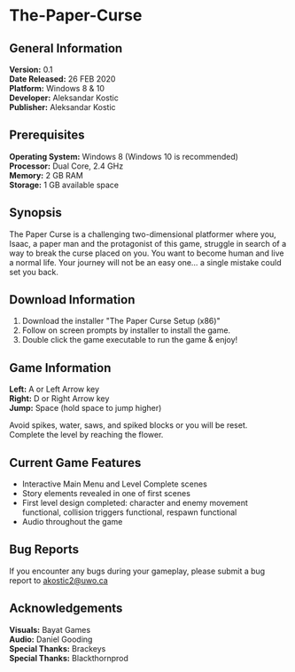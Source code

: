 # The-Paper-Curse

General Information
--------------------

**Version:** 0.1\
**Date Released:** 26 FEB 2020\
**Platform:** Windows 8 & 10\
**Developer:** Aleksandar Kostic\
**Publisher:** Aleksandar Kostic

Prerequisites
--------------------

**Operating System:** Windows 8 (Windows 10 is recommended)\
**Processor:** Dual Core, 2.4 GHz\
**Memory:** 2 GB RAM\
**Storage:** 1 GB available space

Synopsis
--------------------

The Paper Curse is a challenging two-dimensional platformer where you, Isaac, a paper man and the protagonist of this game, struggle in search of a way to break the curse placed on you. You want to become human and live a normal life. Your journey will not be an easy one… a single mistake could set you back.

Download Information
--------------------

1. Download the installer "The Paper Curse Setup (x86)"
2. Follow on screen prompts by installer to install the game.
3. Double click the game executable to run the game & enjoy!

Game Information
--------------------

**Left:** A or Left Arrow key\
**Right:** D or Right Arrow key\
**Jump:** Space (hold space to jump higher)

Avoid spikes, water, saws, and spiked blocks or you will be reset.\
Complete the level by reaching the flower.

Current Game Features
--------------------

- Interactive Main Menu and Level Complete scenes
- Story elements revealed in one of first scenes
- First level design completed: character and enemy movement functional, collision triggers functional, respawn functional
- Audio throughout the game

Bug Reports
--------------------

If you encounter any bugs during your gameplay, please submit a bug report to akostic2@uwo.ca

Acknowledgements
--------------------

**Visuals:** Bayat Games\
**Audio:** Daniel Gooding\
**Special Thanks:** Brackeys\
**Special Thanks:** Blackthornprod
